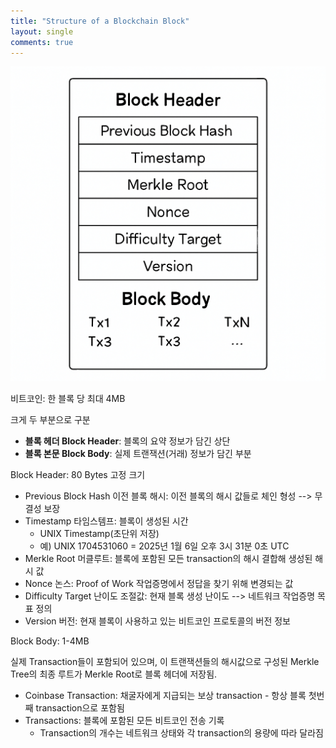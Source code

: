 ```yaml
---
title: "Structure of a Blockchain Block"
layout: single
comments: true
---
```



![block structure](/assets/images/block_structure.png)

비트코인: 한 블록 당 최대 4MB

크게 두 부분으로 구분
- **블록 헤더 Block Header**: 블록의 요약 정보가 담긴 상단
- **블록 본문 Block Body**: 실제 트랜잭션(거래) 정보가 담긴 부분

Block Header: 80 Bytes 고정 크기
* Previous Block Hash 이전 블록 해시: 이전 블록의 해시 값들로 체인 형성 --> 무결성 보장
* Timestamp 타임스템프: 블록이 생성된 시간
  * UNIX Timestamp(초단위 저장)
  * 예) UNIX 1704531060 = 2025년 1월 6일 오후 3시 31분 0초 UTC
* Merkle Root 머클루트: 블록에 포함된 모든 transaction의 해시 결합해 생성된 해시 값
* Nonce 논스: Proof of Work 작업증명에서 정답을 찾기 위해 변경되는 값
* Difficulty Target 난이도 조절값: 현재 블록 생성 난이도 --> 네트워크 작업증명 목표 정의
* Version 버전: 현재 블록이 사용하고 있는 비트코인 프로토콜의 버전 정보

Block Body: 1-4MB

실제 Transaction들이 포함되어 있으며, 이 트랜잭션들의 해시값으로 구성된 Merkle Tree의 최종 루트가 Merkle Root로 블록 헤더에 저장됨.
* Coinbase Transaction: 채굴자에게 지급되는 보상 transaction - 항상 블록 첫번째 transaction으로 포함됨
* Transactions: 블록에 포함된 모든 비트코인 전송 기록
  * Transaction의 개수는 네트워크 상태와 각 transaction의 용량에 따라 달라짐


